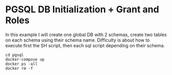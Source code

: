 # PGSQL DB Initialization + Grant and Roles

In this example I will create one global DB with 2 schemas, create two tables on each schema using their schema name.
Difficulty is about how to execute first the SH script, then each sql script depending on their schema.

```
cd pgsql
docker-compose up
docker ps -all
docker rm -f
```